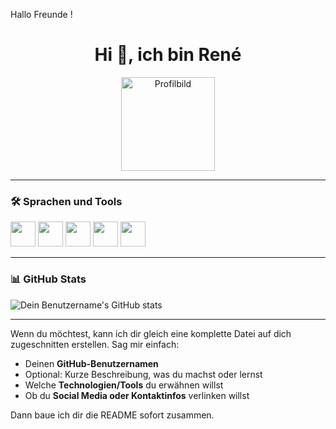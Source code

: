 Hallo Freunde !

<h1 align="center">Hi 👋, ich bin René</h1>


<p align="center">
  <img src="https://avatars.githubusercontent.com/u/DEINE_USER_ID?v=4" width="150" alt="Profilbild" />
</p>


---

### 🛠️ Sprachen und Tools

<p>
  <img src="https://cdn.jsdelivr.net/gh/devicons/devicon/icons/javascript/javascript-original.svg" width="40"/>
  <img src="https://cdn.jsdelivr.net/gh/devicons/devicon/icons/html5/html5-original.svg" width="40"/>
  <img src="https://cdn.jsdelivr.net/gh/devicons/devicon/icons/css3/css3-original.svg" width="40"/>
  <img src="https://cdn.jsdelivr.net/gh/devicons/devicon/icons/react/react-original.svg" width="40"/>
  <img src="https://cdn.jsdelivr.net/gh/devicons/devicon/icons/nodejs/nodejs-original.svg" width="40"/>
</p>

---

### 📊 GitHub Stats

![Dein Benutzername's GitHub stats](https://github-readme-stats.vercel.app/api?username=deinBenutzername&show_icons=true&theme=radical)

---

Wenn du möchtest, kann ich dir gleich eine komplette Datei auf dich zugeschnitten erstellen. Sag mir einfach:

- Deinen **GitHub-Benutzernamen**
- Optional: Kurze Beschreibung, was du machst oder lernst
- Welche **Technologien/Tools** du erwähnen willst
- Ob du **Social Media oder Kontaktinfos** verlinken willst

Dann baue ich dir die README sofort zusammen.
